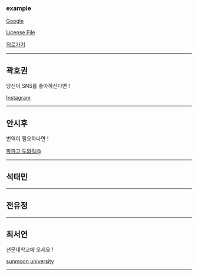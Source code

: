 ### example

[Google](https://www.google.com)

[License File](./LICENSE)


[뒤로가기](./README.md)

* * *
## 곽호권
당신이 SNS를 좋아하신다면 !

[Instagram](https://www.instagram.com/) 
_ _ _
## 안시후
번역이 필요하다면 !

[파파고 도와줘@](https://papago.naver.com/)
  
_ _ _
## 석태민
  
_ _ _
## 전유정
  
_ _ _
## 최서연
선문대학교에 오세요 !

[sunmoon university](https://lily.sunmoon.ac.kr/MainDefault.aspx)  
_ _ _



